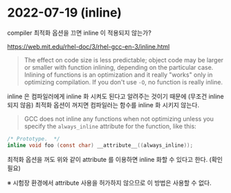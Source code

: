 # 2022-07-19 (inline)

compiler 최적화 옵션을 끄면 inline 이 적용되지 않는가?

https://web.mit.edu/rhel-doc/3/rhel-gcc-en-3/inline.html

> The effect on code size is less predictable; object code may be larger or smaller with function inlining, depending on the particular case. Inlining of functions is an optimization and it really "works" only in optimizing compilation. If you don't use `-O`, no function is really inline.

inline 은 컴파일러에게 inline 화 시켜도 된다고 알려주는 것이기 때문에 (무조건 inline 되지 않음) 최적화 옵션이 꺼지면 컴파일러는 함수를 inline 화 시키지 않는다.

> GCC does not inline any functions when not optimizing unless you specify the `always_inline` attribute for the function, like this:

```c
/* Prototype.  */
inline void foo (const char) __attribute__((always_inline));
```

최적화 옵션을 꺼도 위와 같이 attribute 를 이용하면 inline 화할 수 있다고 한다. (확인 필요)

※ 시험장 환경에서 attribute 사용을 허가하지 않으므로 이 방법은 사용할 수 없다.


